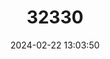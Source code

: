 ---
title: "32330"
category: "Cephalotaxus lanceolata"
draft: false
date: 2024-02-22 13:03:50
languages:
  Chinese: ["Gong Shan San Jian Shan", "贡山三尖杉"]
  English: ["Gongshan Plum Yew"]
---